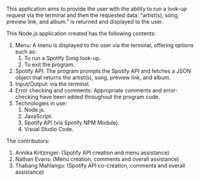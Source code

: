 This application aims to provide the user with the ability to run a look-up request via the terminal and then the requested data: “artist(s), song, preview link, and album.” is returned and displayed  to the user.

This Node.js application created has the following contents:
  1) Menu: A menu is displayed to the user via the terminal, offering options such as:
        1) To run a Spotify Song look-up.
        2) To exit the program.
  3) Spotify API: The program prompts the Spotify API and fetches a JSON object that returns the artist(s), song, preview link, and album.
  4) Input/Output: via the terminal. 
  5) Error checking and comments: Appropriate comments and error-checking have been added throughout the program code.
  6) Technologies in use:
     1) Node.js.
     2) JavaScript.
     3) Spotify API (via Spotify NPM Module).
     4) Visual Studio Code. 

The contributors:
  1) Annika Kritzinger: (Spotify API creation and menu assistance)
  2) Nathan Evans: (Menu creation, comments and overall assistance)
  3) Thabang Mahlangu: (Spotify API co-creation, comments and overall assistance)